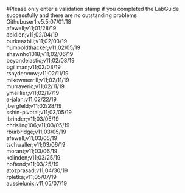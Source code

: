 #Please only enter a validation stamp if you completed the LabGuide successfully and there are no outstanding problems
Githubuser1;v5.5;07/01/18<br/>
afewell;v11;01/28/19<br/>
abidlen;v11;02/04/19<br/>
burkeazbill;v11;02/03/19<br/>
humboldthacker;v11;02/05/19<br/>
shawnho1018;v11;02/06/19<br/>
beyondelastic;v11;02/08/19<br/>
bgillman;v11;02/08/19<br/>
rsnydervmw;v11;02/11/19<br/>
mikewmerrill;v11;02/11/19<br/>
murrayeric;v11;02/11/19<br/>
ymeillier;v11;02/17/19<br>
a-jalan;v11;02/22/19<br/>
jbergfeld;v11;02/28/19<br/>
sshin-pivotal;v11;03/05/19<br/>
lbrinder;v11;03/05/19<br/>
chrisling106;v11;03/05/19<br/>
rburbridge;v11;03/05/19<br/>
afewell;v11;03/05/19<br/>
tschwaller;v11;03/06/19<br/>
morant;v11;03/06/19<br/>
kclinden;v11;03/25/19<br/>
hoftend;v11;03/25/19<br/>
atozprasad;v11;04/30/19<br/>
rpletka;v11;05/07/19<br/>
aussielunix;v11;05/07/19<br/>
